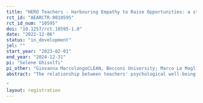 ```yaml
---
title: "HERO Teachers - Harbouring Empathy to Raise Opportunities: a study of teachers' burnout and students' outcomes"
rct_id: "AEARCTR-0010595"
rct_id_num: "10595"
doi: "10.1257/rct.10595-1.0"
date: "2022-12-06"
status: "in_development"
jel: ""
start_year: "2023-02-01"
end_year: "2024-12-31"
pi: "Selene Ghisolfi"
pi_other: "Giovanna MarcolongoCLEAN, Bocconi University; Marco Le MoglieUniversità Cattolica del Sacro Cuore, Milano; Annalisa SonciniUniversità di Ferrara"
abstract: "The relationship between teachers' psychological well-being and class performance is well documented observationally. However, there is scant causal evidence of the effectiveness of interventions aimed at reducing teachers' burnout on teachers' and students' outcomes and teacher-student relationships. This issue is pressing especially in middle schools, when relating to adolescent students is particularly challenging for teachers. By designing and evaluating a program to provide mutual support and psychological tutoring to teachers in disadvantaged schools, we aim to fill this research gap. We propose a cost-effective intervention to reduce teachers’ risk of burnout, and assess the effect of teachers’ well-being on class cohesion and students’ achievement. Our sample consists of 60 middle schools in the periphery of Naples, Italy, and it will involve 600 teachers and 3600 students. Treated teachers will meet twice a month to discuss their challenges together, supervised by a trained psychologist. We expect the intervention to (i) reduce teachers’ burnout, (ii) increase teachers’ group cohesion, (iii) improve teachers’ relationship with students and (iv) boost students’ achievements and aspirations.
"
layout: registration
---
```


